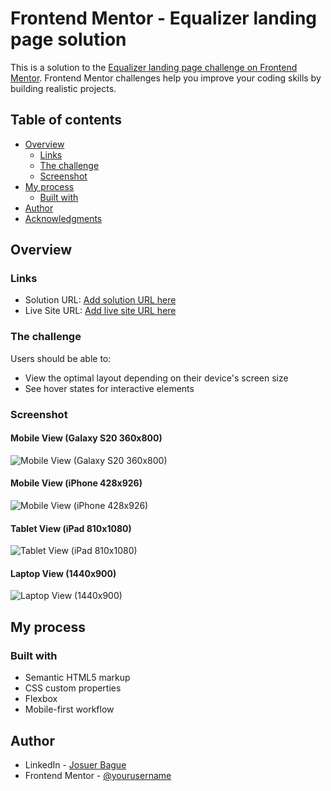 # Frontend Mentor - Equalizer landing page solution

This is a solution to the [Equalizer landing page challenge on Frontend Mentor](https://www.frontendmentor.io/challenges/equalizer-landing-page-7VJ4gp3DE). Frontend Mentor challenges help you improve your coding skills by building realistic projects.

## Table of contents

- [Overview](#overview)
  - [Links](#links)
  - [The challenge](#the-challenge)
  - [Screenshot](#screenshot)
- [My process](#my-process)
  - [Built with](#built-with)
- [Author](#author)
- [Acknowledgments](#acknowledgments)

## Overview

### Links

- Solution URL: [Add solution URL here](https://your-solution-url.com)
- Live Site URL: [Add live site URL here](https://your-live-site-url.com)

### The challenge

Users should be able to:

- View the optimal layout depending on their device's screen size
- See hover states for interactive elements

### Screenshot

#### Mobile View (Galaxy S20 360x800)

![Mobile View (Galaxy S20 360x800)](./assets/views/galaxy-s20-linux-360x800.png)

#### Mobile View (iPhone 428x926)

![Mobile View (iPhone 428x926)](./assets/views/iPhone-428x926.png)

#### Tablet View (iPad 810x1080)

![Tablet View (iPad 810x1080)](./assets/views/iPad-810x1080.png)

#### Laptop View (1440x900)

![Laptop View (1440x900)](./assets/views/laptop-1440x900.png)

## My process

### Built with

- Semantic HTML5 markup
- CSS custom properties
- Flexbox
- Mobile-first workflow

## Author

- LinkedIn - [Josuer Bague](https://www.linkedin.com/in/josuer-bague/)
- Frontend Mentor - [@yourusername](https://www.frontendmentor.io/profile/JoshDagat)
